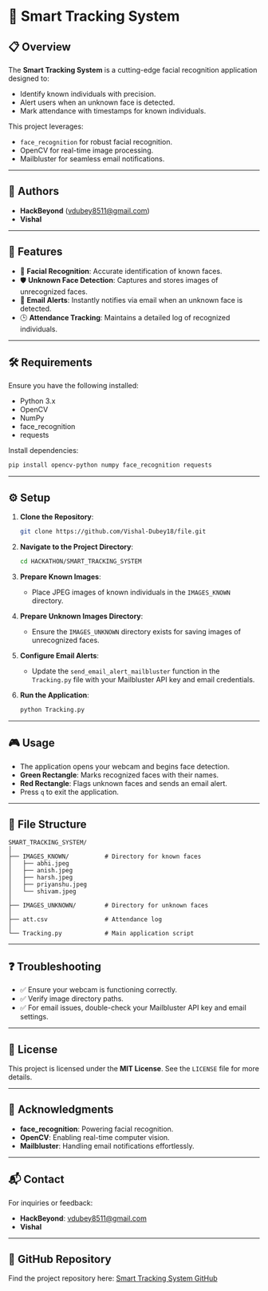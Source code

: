 # 🌟 Smart Tracking System

## 📋 Overview

The **Smart Tracking System** is a cutting-edge facial recognition application designed to:
- Identify known individuals with precision.
- Alert users when an unknown face is detected.
- Mark attendance with timestamps for known individuals.

This project leverages:
- `face_recognition` for robust facial recognition.
- OpenCV for real-time image processing.
- Mailbluster for seamless email notifications.

---

## 👥 Authors

- **HackBeyond** ([vdubey8511@gmail.com](mailto:vdubey8511@gmail.com))
- **Vishal**

---

## 🚀 Features

- 🎯 **Facial Recognition**: Accurate identification of known faces.
- 🛡️ **Unknown Face Detection**: Captures and stores images of unrecognized faces.
- 📧 **Email Alerts**: Instantly notifies via email when an unknown face is detected.
- 🕒 **Attendance Tracking**: Maintains a detailed log of recognized individuals.

---

## 🛠️ Requirements

Ensure you have the following installed:

- Python 3.x
- OpenCV
- NumPy
- face_recognition
- requests

Install dependencies:

```bash
pip install opencv-python numpy face_recognition requests
```

---

## ⚙️ Setup

1. **Clone the Repository**:

   ```bash
   git clone https://github.com/Vishal-Dubey18/file.git
   ```

2. **Navigate to the Project Directory**:

   ```bash
   cd HACKATHON/SMART_TRACKING_SYSTEM
   ```

3. **Prepare Known Images**:
   - Place JPEG images of known individuals in the `IMAGES_KNOWN` directory.

4. **Prepare Unknown Images Directory**:
   - Ensure the `IMAGES_UNKNOWN` directory exists for saving images of unrecognized faces.

5. **Configure Email Alerts**:
   - Update the `send_email_alert_mailbluster` function in the `Tracking.py` file with your Mailbluster API key and email credentials.

6. **Run the Application**:

   ```bash
   python Tracking.py
   ```

---

## 🎮 Usage

- The application opens your webcam and begins face detection.
- **Green Rectangle**: Marks recognized faces with their names.
- **Red Rectangle**: Flags unknown faces and sends an email alert.
- Press `q` to exit the application.

---

## 📁 File Structure

```
SMART_TRACKING_SYSTEM/
│
├── IMAGES_KNOWN/          # Directory for known faces
│   ├── abhi.jpeg
│   ├── anish.jpeg
│   ├── harsh.jpeg
│   ├── priyanshu.jpeg
│   └── shivam.jpeg
│
├── IMAGES_UNKNOWN/        # Directory for unknown faces
│
├── att.csv                # Attendance log
│
└── Tracking.py            # Main application script
```

---

## ❓ Troubleshooting

- ✅ Ensure your webcam is functioning correctly.
- ✅ Verify image directory paths.
- ✅ For email issues, double-check your Mailbluster API key and email settings.

---

## 📜 License

This project is licensed under the **MIT License**. See the `LICENSE` file for more details.

---

## 🙌 Acknowledgments

- **face_recognition**: Powering facial recognition.
- **OpenCV**: Enabling real-time computer vision.
- **Mailbluster**: Handling email notifications effortlessly.

---

## 📬 Contact

For inquiries or feedback:
- **HackBeyond**: [vdubey8511@gmail.com](mailto:vdubey8511@gmail.com)
- **Vishal**

---

## 🔗 GitHub Repository

Find the project repository here: [Smart Tracking System GitHub](https://github.com/Vishal-Dubey18/file.git)
